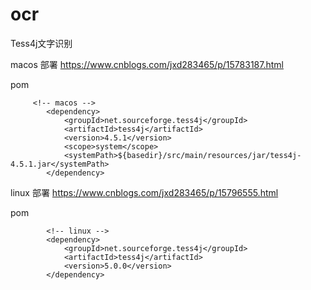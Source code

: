 # ocr
Tess4j文字识别

macos 部署
https://www.cnblogs.com/jxd283465/p/15783187.html

pom
````
     <!-- macos -->
        <dependency>
            <groupId>net.sourceforge.tess4j</groupId>
            <artifactId>tess4j</artifactId>
            <version>4.5.1</version>
            <scope>system</scope>
            <systemPath>${basedir}/src/main/resources/jar/tess4j-4.5.1.jar</systemPath>
        </dependency>
````

linux 部署
https://www.cnblogs.com/jxd283465/p/15796555.html

pom
````
        <!-- linux -->
        <dependency>
            <groupId>net.sourceforge.tess4j</groupId>
            <artifactId>tess4j</artifactId>
            <version>5.0.0</version>
        </dependency>
````
